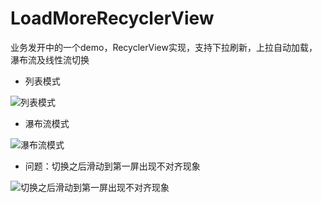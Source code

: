 # LoadMoreRecyclerView
业务发开中的一个demo，RecyclerView实现，支持下拉刷新，上拉自动加载，瀑布流及线性流切换


- 列表模式

![列表模式](http://images2015.cnblogs.com/blog/263744/201511/263744-20151119112745015-1733937025.png)

- 瀑布流模式

![瀑布流模式](http://images2015.cnblogs.com/blog/263744/201511/263744-20151119113335108-353965405.png)

- 问题：切换之后滑动到第一屏出现不对齐现象

![切换之后滑动到第一屏出现不对齐现象](http://images2015.cnblogs.com/blog/263744/201511/263744-20151119113406327-104210803.png)
